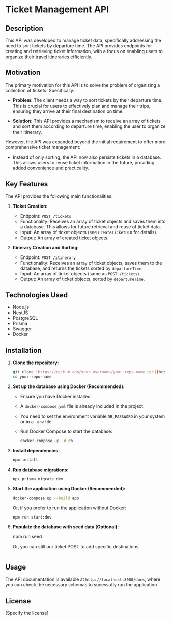 # Ticket Management API

## Description

This API was developed to manage ticket data, specifically addressing the need to sort tickets by departure time. The API provides endpoints for creating and retrieving ticket information, with a focus on enabling users to organize their travel itineraries efficiently.

## Motivation

The primary motivation for this API is to solve the problem of organizing a collection of tickets. Specifically:

- **Problem:** The client needs a way to sort tickets by their departure time. This is crucial for users to effectively plan and manage their trips, ensuring they arrive at their final destination on time.

- **Solution:** This API provides a mechanism to receive an array of tickets and sort them according to departure time, enabling the user to organize their itinerary.

However, the API was expanded beyond the initial requirement to offer more comprehensive ticket management:

- Instead of only sorting, the API now also persists tickets in a database. This allows users to reuse ticket information in the future, providing added convenience and practicality.

## Key Features

The API provides the following main functionalities:

1.  **Ticket Creation:**

    - Endpoint: `POST /tickets`
    - Functionality: Receives an array of ticket objects and saves them into a database. This allows for future retrieval and reuse of ticket data.
    - Input: An array of ticket objects (see `CreateTicketDTO` for details).
    - Output: An array of created ticket objects.

2.  **Itinerary Creation and Sorting:**

    - Endpoint: `POST /itinerary`
    - Functionality: Receives an array of ticket objects, saves them to the database, and returns the tickets sorted by `departureTime`.
    - Input: An array of ticket objects (same as `POST /tickets`).
    - Output: An array of ticket objects, sorted by `departureTime`.

## Technologies Used

- Node.js
- NestJS
- PostgreSQL
- Prisma
- Swagger
- Docker

## Installation

1.  **Clone the repository:**

    ```bash
    git clone [https://github.com/your-username/your-repo-name.git](https://github.com/your-username/your-repo-name.git)
    cd your-repo-name
    ```

2.  **Set up the database using Docker (Recommended):**

    - Ensure you have Docker installed.
    - A `docker-compose.yml` file is already included in the project.
    - You need to set the environment variable `DB_PASSWORD` in your system or in a `.env` file.
    - Run Docker Compose to start the database:

      ```bash
      docker-compose up -d db
      ```

3.  **Install dependencies:**

    ```bash
    npm install
    ```

4.  **Run database migrations:**

    ```bash
    npx prisma migrate dev
    ```

5.  **Start the application using Docker (Recommended):**

    ```bash
    docker-compose up --build app
    ```

    Or, if you prefer to run the application without Docker:

    ```bash
    npm run start:dev

    ```

6.  **Populate the database with seed data (Optional):**

    npm run seed

    Or, you can still our ticket POST to add specific destinations

    ```

    ```

## Usage

The API documentation is available at `http://localhost:3000/docs`, where you can check the necessary schemas to sucessufly run the application

## License

\[Specify the license\]
